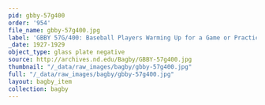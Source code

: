 ```yaml
---
pid: gbby-57g400
order: '954'
file_name: gbby-57g400.jpg
label: 'GBBY 57G/400: Baseball Players Warming Up for a Game or Practice - c1927-1929'
_date: 1927-1929
object_type: glass plate negative
source: http://archives.nd.edu/Bagby/GBBY-57g400.jpg
thumbnail: "/_data/raw_images/bagby/gbby-57g400.jpg"
full: "/_data/raw_images/bagby/gbby-57g400.jpg"
layout: bagby_item
collection: bagby
---
```

